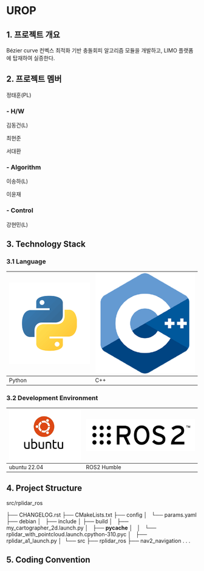# UROP
## 1. 프로젝트 개요
Bézier curve 컨벡스 최적화 기반 충돌회피 알고리즘 모듈을 개발하고, LIMO 플랫폼에 탑재하여 실증한다.

## 2. 프로젝트 멤버
정태훈(PL)
### - H/W
김동건(L)

최현준

서대환
### - Algorithm
이송하(L)

이윤재
### - Control
강현민(L)

## 3. Technology Stack
### 3.1 Language
| ![Python](https://github.com/dkkim528/UROP/blob/main/py.png)    | ![C++](https://github.com/dkkim528/UROP/blob/main/C%2B%2B.png) |
| ---------- | ---------------------------------------------- |
| Python | C++  |
### 3.2 Development Environment
| ![ubuntu](https://github.com/dkkim528/UROP/blob/main/ubuntu.png)  | ![ROS2](https://github.com/dkkim528/UROP/blob/main/ros2.png)    |
| ---------- | ---------------------------------------------- |
| ubuntu 22.04 | ROS2 Humble  |

## 4. Project Structure
src/rplidar_ros

├── CHANGELOG.rst
├── CMakeLists.txt
├── config
│   └── params.yaml
├── debian
│   
├── include
│
├── build
│   ├── my_cartographer_2d.launch.py
│   ├── __pycache__
│   │   └── rplidar_with_pointcloud.launch.cpython-310.pyc
│   ├── rplidar_a1_launch.py
│ 
└── src
    ├── rplidar_ros
    ├── nav2_navigation
    .
    .
    .
    
## 5. Coding Convention
